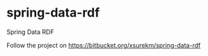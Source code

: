 spring-data-rdf
===============

Spring Data RDF

Follow the project on https://bitbucket.org/xsurekm/spring-data-rdf
